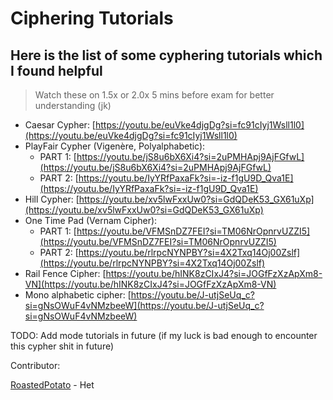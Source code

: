 # Ciphering Tutorials

## Here is the list of some cyphering tutorials which I found helpful

> Watch these on 1.5x or 2.0x 5 mins before exam for better understanding (jk)
> 
- Caesar Cypher: [https://youtu.be/euVke4djgDg?si=fc91cIyj1Wsll1l0](https://youtu.be/euVke4djgDg?si=fc91cIyj1Wsll1l0)
- PlayFair Cypher (Vigenère, Polyalphabetic):
    - PART 1: [https://youtu.be/jS8u6bX6Xi4?si=2uPMHApj9AjFGfwL](https://youtu.be/jS8u6bX6Xi4?si=2uPMHApj9AjFGfwL)
    - PART 2: [https://youtu.be/IyYRfPaxaFk?si=-iz-f1gU9D_Qva1E](https://youtu.be/IyYRfPaxaFk?si=-iz-f1gU9D_Qva1E)
- Hill Cypher: [https://youtu.be/xv5lwFxxUw0?si=GdQDeK53_GX61uXp](https://youtu.be/xv5lwFxxUw0?si=GdQDeK53_GX61uXp)
- One Time Pad (Vernam Cipher):
    - PART 1: [https://youtu.be/VFMSnDZ7FEI?si=TM06NrOpnrvUZZI5](https://youtu.be/VFMSnDZ7FEI?si=TM06NrOpnrvUZZI5)
    - PART 2: [https://youtu.be/rlrpcNYNPBY?si=4X2Txq14Oj00Zslf](https://youtu.be/rlrpcNYNPBY?si=4X2Txq14Oj00Zslf)
- Rail Fence Cipher: [https://youtu.be/hINK8zCIxJ4?si=JOGfFzXzApXm8-VN](https://youtu.be/hINK8zCIxJ4?si=JOGfFzXzApXm8-VN)
- Mono alphabetic cipher: [https://youtu.be/J-utjSeUq_c?si=gNsOWuF4vNMzbeeW](https://youtu.be/J-utjSeUq_c?si=gNsOWuF4vNMzbeeW)

TODO: Add mode tutorials in future (if my luck is bad enough to encounter this cypher shit in future)

Contributor:

[RoastedPotato](https://github.com/Het-477) - Het
